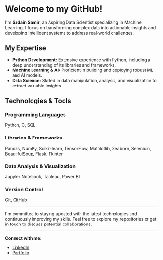 # Welcome to my GitHub!

I'm **Sadain Samir**, an Aspiring Data Scientist specializing in Machine Learning. I focus on transforming complex data into actionable insights and developing intelligent systems to address real-world challenges.

## My Expertise
- **Python Development:** Extensive experience with Python, including a deep understanding of its libraries and frameworks.
- **Machine Learning & AI:** Proficient in building and deploying robust ML and AI models.
- **Data Science:** Skilled in data manipulation, analysis, and visualization to extract valuable insights.

## Technologies & Tools
### Programming Languages
Python, C, SQL

### Libraries & Frameworks
Pandas, NumPy, Scikit-learn, TensorFlow, Matplotlib, Seaborn, Selenium, BeautifulSoup, Flask, Tkinter

### Data Analysis & Visualization
Jupyter Notebook, Tableau, Power BI

### Version Control
Git, GitHub

---

I'm committed to staying updated with the latest technologies and continuously improving my skills. Feel free to explore my repositories or get in touch to discuss potential collaborations.

---

**Connect with me:**

- [LinkedIn](https://www.linkedin.com/in/sadainsamir/)
- [Portfolio](https://sadainsamir.framer.ai/)

